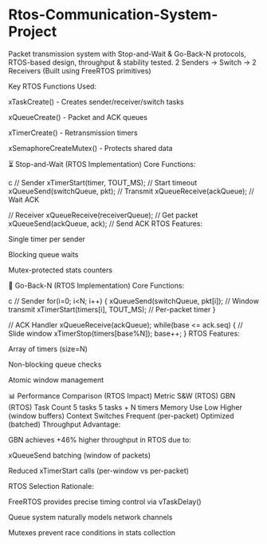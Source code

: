 # Rtos-Communication-System-Project
Packet transmission system with Stop-and-Wait &amp; Go-Back-N protocols, RTOS-based design, throughput &amp; stability tested.
2 Senders → Switch → 2 Receivers
(Built using FreeRTOS primitives)

Key RTOS Functions Used:

xTaskCreate() - Creates sender/receiver/switch tasks

xQueueCreate() - Packet and ACK queues

xTimerCreate() - Retransmission timers

xSemaphoreCreateMutex() - Protects shared data

⏳ Stop-and-Wait (RTOS Implementation)
Core Functions:

c
// Sender
xTimerStart(timer, TOUT_MS);  // Start timeout
xQueueSend(switchQueue, pkt); // Transmit
xQueueReceive(ackQueue);      // Wait ACK

// Receiver 
xQueueReceive(receiverQueue); // Get packet
xQueueSend(ackQueue, ack);    // Send ACK
RTOS Features:

Single timer per sender

Blocking queue waits

Mutex-protected stats counters

🔄 Go-Back-N (RTOS Implementation)
Core Functions:

c
// Sender
for(i=0; i<N; i++) {
  xQueueSend(switchQueue, pkt[i]); // Window transmit
  xTimerStart(timers[i], TOUT_MS); // Per-packet timer
}

// ACK Handler
xQueueReceive(ackQueue); 
while(base <= ack.seq) {           // Slide window
  xTimerStop(timers[base%N]); 
  base++;
}
RTOS Features:

Array of timers (size=N)

Non-blocking queue checks

Atomic window management

📊 Performance Comparison (RTOS Impact)
Metric	S&W (RTOS)	GBN (RTOS)
Task Count	5 tasks	5 tasks + N timers
Memory Use	Low	Higher (window buffers)
Context Switches	Frequent (per-packet)	Optimized (batched)
Throughput Advantage:

GBN achieves +46% higher throughput in RTOS due to:

xQueueSend batching (window of packets)

Reduced xTimerStart calls (per-window vs per-packet)

RTOS Selection Rationale:

FreeRTOS provides precise timing control via vTaskDelay()

Queue system naturally models network channels

Mutexes prevent race conditions in stats collection
